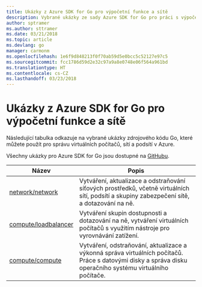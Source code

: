 ```yaml
---
title: Ukázky z Azure SDK for Go pro výpočetní funkce a sítě
description: Vybrané ukázky ze sady Azure SDK for Go pro práci s výpočetními funkcemi, jako jsou virtuální počítače a virtuální sítě
author: sptramer
ms.author: sttramer
ms.date: 03/21/2018
ms.topic: article
ms.devlang: go
manager: carmonm
ms.openlocfilehash: 1e6f9d848213f0f70ab59d5e0bcc5c52127e97c5
ms.sourcegitcommit: fcc1786d59d2e32c97a9a8e0748e06f564a961bd
ms.translationtype: HT
ms.contentlocale: cs-CZ
ms.lasthandoff: 03/23/2018
---
```

# <a name="azure-sdk-for-go-samples-for-compute-and-networking"></a>Ukázky z Azure SDK for Go pro výpočetní funkce a sítě

Následující tabulka odkazuje na vybrané ukázky zdrojového kódu Go, které můžete použít pro správu virtuálních počítačů, sítí a podsítí v Azure. 

Všechny ukázky pro Azure SDK for Go jsou dostupné na [GitHubu](https://github.com/Azure-Samples/azure-sdk-for-go-samples).

| Název | Popis |
|------|-------------|
| [network/network](https://github.com/Azure-Samples/azure-sdk-for-go-samples/blob/master/network/network.go) | Vytváření, aktualizace a odstraňování síťových prostředků, včetně virtuálních sítí, podsítí a skupiny zabezpečení sítě, a dotazování na ně. |
| [compute/loadbalancer](https://github.com/Azure-Samples/azure-sdk-for-go-samples/blob/master/compute/loadbalancer.go) | Vytváření skupin dostupnosti a dotazování na ně, vytváření virtuálních počítačů s využitím nástroje pro vyrovnávání zatížení. |
| [compute/compute](https://github.com/Azure-Samples/azure-sdk-for-go-samples/blob/master/compute/compute.go) | Vytváření, odstraňování, aktualizace a výkonná správa virtuálních počítačů. Práce s datovými disky a správa disku operačního systému virtuálního počítače. |
